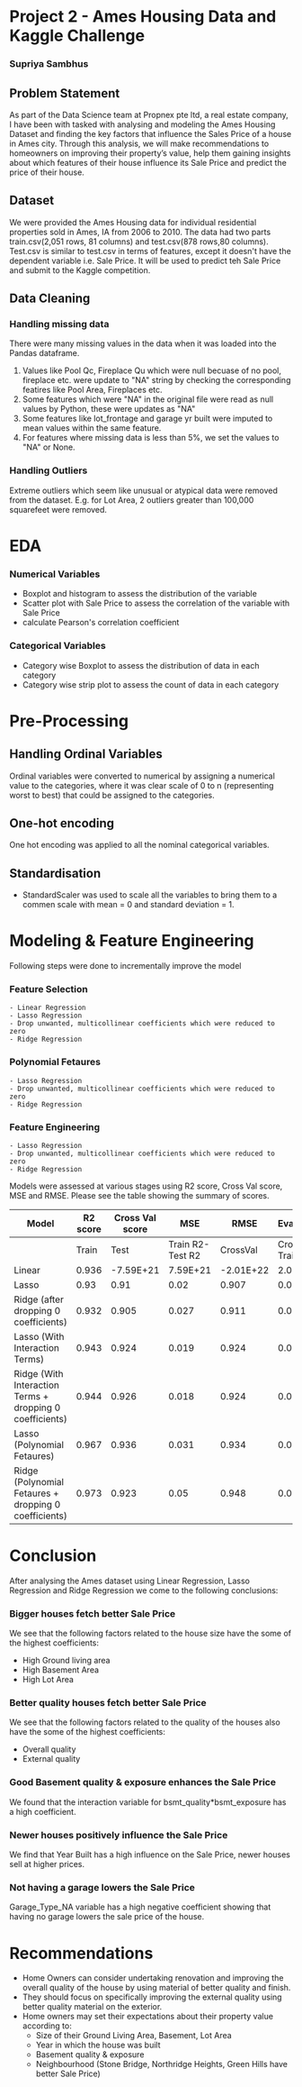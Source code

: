 # Project 2 - Ames Housing Data and Kaggle Challenge
### Supriya Sambhus

## Problem Statement
   

As part of the Data Science team at Propnex pte ltd, a real estate company, I have been with tasked with analysing and modeling the Ames Housing Dataset and finding the key factors that influence the Sales Price of a house in Ames city. Through this analysis, we will make recommendations to homeowners on improving their property’s value, help them gaining insights about which features of their house influence its Sale Price and predict the price of their house. 

## Dataset

We were provided the Ames Housing data for individual residential properties sold in Ames, IA from 2006 to 2010. The data had two parts train.csv(2,051 rows, 81 columns) and test.csv(878 rows,80 columns). Test.csv is similar to test.csv in terms of features, except it doesn't have the dependent variable i.e. Sale Price. It will be used to predict teh Sale Price and submit to the Kaggle competition. 

## Data Cleaning

### Handling missing data
There were many missing values in the data when it was loaded into the Pandas dataframe. 
1. Values like Pool Qc, Fireplace Qu which were null becuase of no pool, fireplace etc. were update to "NA" string by checking the corresponding featires like Pool Area, Fireplaces etc.
2. Some features which were "NA" in the original file were read as null values by Python, these were updates as "NA"
3. Some features like lot_frontage and garage yr built were imputed to mean values within the same feature. 
4. For features where missing data is less than 5%, we set the values to "NA" or None.

### Handling Outliers
Extreme outliers which seem like unusual or atypical data were removed from the dataset. E.g. for Lot Area, 2 outliers greater than 100,000 squarefeet were removed. 

# EDA
### Numerical Variables
- Boxplot and histogram to assess the distribution of the variable
- Scatter plot with Sale Price to assess the correlation of the variable with Sale Price
- calculate Pearson's correlation coefficient

### Categorical Variables 
- Category wise Boxplot to assess the distribution of data in each category
- Category wise strip plot to assess the count of data in each category

# Pre-Processing
## Handling Ordinal Variables
Ordinal variables were converted to numerical by assigning a numerical value to the categories, where it was clear scale of 0 to n (representing worst to best) that could be assigned to the categories. 

## One-hot encoding
One hot encoding was applied to all the nominal categorical variables. 

## Standardisation
- StandardScaler was used to scale all the variables to bring them to a commen scale with mean = 0 and standard deviation = 1. 

# Modeling & Feature Engineering

Following steps were done to incrementally improve the model
    
### Feature Selection
    - Linear Regression
    - Lasso Regression
    - Drop unwanted, multicollinear coefficients which were reduced to zero
    - Ridge Regression
### Polynomial Fetaures
    - Lasso Regression
    - Drop unwanted, multicollinear coefficients which were reduced to zero
    - Ridge Regression
### Feature Engineering 
    - Lasso Regression
    - Drop unwanted, multicollinear coefficients which were reduced to zero
    - Ridge Regression

Models were assessed at various stages using R2 score, Cross Val score, MSE and RMSE. Please see the table showing the summary of scores. 

| Model                                                    | R2 score | Cross Val score | MSE               | RMSE       | Evaluation          |
| -------------------------------------------------------- | -------- | --------------- | ----------------- | ---------- | ------------------- |
|                                                          | Train    | Test            | Train R2- Test R2 | CrossVal   | CrossVal - Train R2 | Train | Test | Test MSE - Train MSE | Train | Test | Test RMSE - Train RMSE |  |
| Linear                                                   | 0.936    | \-7.59E+21      | 7.59E+21          | \-2.01E+22 | 2.01E+22            |    408,219,625.66 | 3.81E+33 | 4.45E+31 |      20,204.45 | 6.67E+15 | 6.67E+15 | 1\. The testing r2 score is much worse than the training score, indicating an overfit. A negative testing score shows a poor fit. <br>2\. The MSE and RMSE  values are very high, indicating a bad model. The MSE value of the testing set is much worse than the training set indicating overfitting<br>3\. A negative mean cross val score also shows that the model is very poorly fit, possibly because of non-related variables being a part of the model. |
| Lasso                                                    | 0.93     | 0.91            | 0.02              | 0.907      | 0.023               |    447,259,323.77 |    535,844,659.49 |             88,585,335.73 |    21,148.506 |     23,148.32 |                                  1,999.81 | 1\. The train and test r2 scores  are much better than for linear regression. However r2 score for testing is still a bit worsethan train score indicating possibility of overfitting.<br>2\. The MSE values much lower than the linear model, and the RMSE scores show that the predictions on the test model miss the actual score by 23,148.319$<br>3\. Cross val score is mucg closer to the train and test scores, indicating that the model generalises well on test data. |
| Ridge (after dropping 0 coefficients)                    | 0.932    | 0.905           | 0.027             | 0.911      | 0.021               |    433,920,953.72 |    571,192,062.09 |           137,271,108.38 |    20,830.769 |     23,899.63 |                                  3,068.86 | 1\. The train and test r2 scores are fairly ghood, slightly better than Lasso. However r2 score for testing is still a bit worse than train score indicating possibility of overfitting.<br>2\. The train MSE value is lower than the Lasso but test MSE is slightly higher than Lasso, and the RMSE scores show that the predictions on the test model miss the actual score by 23899.625$<br>3\. Cross val score is  closer to the train and test scores compared to Lasso, indicating that the model generalises well on test data. |
| Lasso (With Interaction Terms)                           | 0.943    | 0.924           | 0.019             | 0.924      | 0.019               |    361,755,706.53 |    418,124,303.75 |             56,368,597.23 |    19,019.877 |     20,448.09 |                                  1,428.21 | 1\. The train r2 is better than previous Lasso and Ridge models . Test r2 score is also better than previous models. The 0.02 difference in train and test scores still persists. <br>2\. The train MSE value  than the previous Lasso and Ridge models. Test MSE is also lower however difference between train and test score still presists. RMSE scores show that the predictions miss the actual score by 20448.09$<br>3\. Cross val score is  slightly closer to the train and test scores compared previous models, indicating that the model generalises better on test data. |
| Ridge (With Interaction Terms + dropping 0 coefficients) | 0.944    | 0.926           | 0.018             | 0.924      | 0.02                |    357,790,724.14 |    431,654,678.77 |             73,863,954.63 |    18,915.357 |     20,776.30 |                                  1,860.94 | 1\. The train r2 is slightly worse than the Lasso with Interaction. terms . Test r2 score is slightly better than previous models. The difference in train and test scores still persists, but is slightly better than the lasso with interaction terms. <br>2\. The train MSE value  than the previous Lasso and Ridge models. Test MSE is also lower however difference between train and test score still presists. RMSE scores show that the predictions on the test model miss the actual score by 20,776.30$<br>3\. Cross val score is  same as for Lasso with interaction, and is slightly closer to the test score compared to Lasso with interaction models, indicating that the model generalises better on test data. |
| Lasso (Polynomial Fetaures)                              | 0.967    | 0.936           | 0.031             | 0.934      | 0.033               |    210,576,089.46 |    380,304,470.51 |           169,728,381.05 |    14,511.240 |     19,501.40 |                                  4,990.16 | 1\. The train r2 score is much better than the simple lasso and ridge as well as lasso and ridge with interaction terms . The difference in train and test scores is lower than the previous models, indicating a possibility of overfitting. <br>2\. The train MSE is much better than previous models. Test MSE is also lower however difference between train and test score is much higher. RMSE scores show that the predictions on the test model miss the actual score by 19501.397$<br>3\. Cross val score is  higher than previous models, however difference betweenthe cross val score and the train score is higher than previous models. |
| Ridge (Polynomial Fetaures + dropping 0 coefficients)    | 0.973    | 0.923           | 0.05              | 0.948      | 0.025               |    171,996,335.82 |    461,147,446.83 |           289,151,111.01 |    13,114.737 |     21,474.34 |                                  8,359.61 | 1\. The train r2 score is better than the lasso with polynomial features, however the test r2 is lower . The difference in train and test scores is higher than the lasso with polynomial features, indicating a higher possibility of overfitting. <br>2\. The train MSE is higher than lasso with polynomial features. Test MSE is higher showing a bigger  difference between train and test score compared to lasso with polynomial features and previous models. RMSE scores show that the predictions on the test model miss the actual score by 21,474.344$<br>3\. Cross val score is  higher than lasso with polynomial features, and difference between the cross val score and the train score is lower than lasso with polynomial features, but higher than previous models. |




# Conclusion
After analysing the Ames dataset using Linear Regression, Lasso Regression and Ridge Regression we come to the following conclusions:

### Bigger houses fetch better Sale Price
We see that the following factors related to the house size have the some of the highest coefficients:
- High Ground living area
- High Basement Area
- High Lot Area

### Better quality houses fetch better Sale Price
We see that the following factors related to the quality of the houses also have the some of the highest coefficients:

- Overall quality
- External quality

### Good Basement quality & exposure enhances the Sale Price
We found that the interaction variable for bsmt_quality\*bsmt_exposure has a high coefficient.

### Newer houses positively influence the Sale Price
We find that Year Built has a high influence on the Sale Price, newer houses sell at higher prices. 

### Not having a garage lowers the Sale Price
Garage_Type_NA variable has a high negative coefficient showing that having no garage lowers the sale price of the house. 

# Recommendations
- Home Owners can consider undertaking renovation and improving the overall quality of the house by using material of better quality and finish. 
- They should focus on specifically improving the external quality using better quality material on the exterior.
- Home owners may set their expectations about their property value according to:
    - Size of their Ground Living Area, Basement, Lot Area
    - Year in which the house was built
    - Basement quality & exposure
    - Neighbourhood (Stone Bridge, Northridge Heights, Green Hills have better Sale Price)








